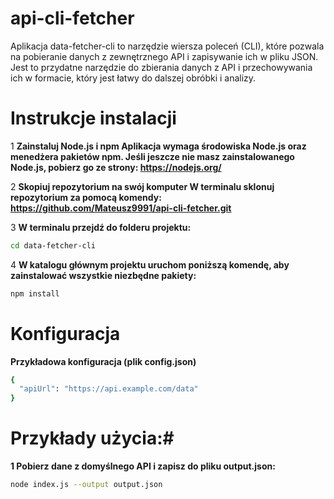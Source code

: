 # api-cli-fetcher
Aplikacja data-fetcher-cli to narzędzie wiersza poleceń (CLI), które pozwala na pobieranie danych z zewnętrznego API i zapisywanie ich w pliku JSON. Jest to przydatne narzędzie do zbierania danych z API i przechowywania ich w formacie, który jest łatwy do dalszej obróbki i analizy.

# Instrukcje instalacji
1 **Zainstaluj Node.js i npm
Aplikacja wymaga środowiska Node.js oraz menedżera pakietów npm. Jeśli jeszcze nie masz zainstalowanego Node.js, pobierz go ze strony:
https://nodejs.org/**

  2 **Skopiuj repozytorium na swój komputer
W terminalu sklonuj repozytorium za pomocą komendy:**
**https://github.com/Mateusz9991/api-cli-fetcher.git**

 3 **W terminalu przejdź do folderu projektu:**
   ```bash
   cd data-fetcher-cli
   ```
4 **W katalogu głównym projektu uruchom poniższą komendę, aby zainstalować wszystkie niezbędne pakiety:**
```bash
npm install
```
# Konfiguracja #
**Przykładowa konfiguracja (plik config.json)**
```bash
{
  "apiUrl": "https://api.example.com/data"
}
```
# Przykłady użycia:#
**1 Pobierz dane z domyślnego API i zapisz do pliku output.json:**
```bash
node index.js --output output.json
 
```
